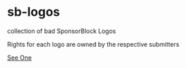# sb-logos
collection of bad SponsorBlock Logos

Rights for each logo are owned by the respective submitters 

[See One](https://sb-logo.mchang.workers.dev/)
